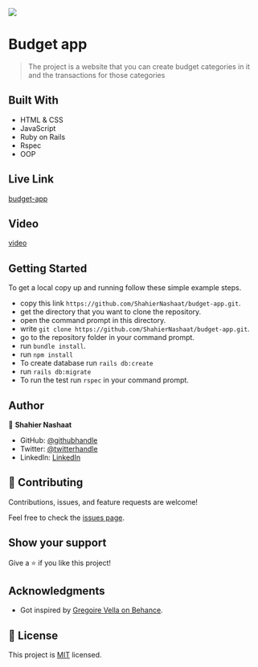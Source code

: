 ![](https://img.shields.io/badge/Microverse-blueviolet)

# Budget app

> The project is a website that you can create budget categories in it and the transactions for those categories

## Built With

- HTML & CSS
- JavaScript
- Ruby on Rails
- Rspec
- OOP


## Live Link
[budget-app](https://vast-gorge-07833.herokuapp.com/)

## Video
[video](https://www.loom.com/share/c47407c2c69d4167944988a311e6503c)

## Getting Started

To get a local copy up and running follow these simple example steps.

- copy this link `https://github.com/ShahierNashaat/budget-app.git`.
- get the directory that you want to clone the repository.
- open the command prompt in this directory.
- write `git clone https://github.com/ShahierNashaat/budget-app.git`.
- go to the repository folder in your command prompt.
- run `bundle install`.
- run `npm install`
- To create database run `rails db:create`
- run `rails db:migrate`
- To run the test run `rspec` in your command prompt.

## Author

👤 **Shahier Nashaat**

- GitHub: [@githubhandle](https://github.com/ShahierNashaat)
- Twitter: [@twitterhandle](https://twitter.com/ShahierN)
- LinkedIn: [LinkedIn](https://www.linkedin.com/in/shahier-nashaat-73519313a/)


## 🤝 Contributing

Contributions, issues, and feature requests are welcome!

Feel free to check the [issues page](../../issues/).

## Show your support

Give a ⭐️ if you like this project!

## Acknowledgments

- Got inspired by [Gregoire Vella on Behance](https://www.behance.net/gregoirevella).

## 📝 License

This project is [MIT](./MIT.md) licensed.